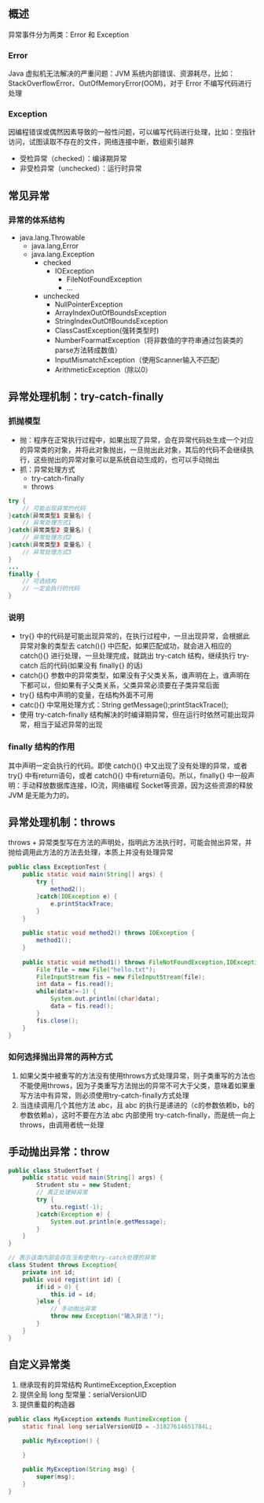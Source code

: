 ## 概述
异常事件分为两类：Error 和 Exception
### Error
Java 虚拟机无法解决的严重问题：JVM 系统内部错误、资源耗尽，比如：StackOverflowError、OutOfMemoryError(OOM)，对于 Error 不编写代码进行处理
### Exception
因编程错误或偶然因素导致的一般性问题，可以编写代码进行处理，比如：空指针访问，试图读取不存在的文件，网络连接中断，数组索引越界
* 受检异常（checked）：编译期异常
* 非受检异常（unchecked）：运行时异常

## 常见异常

### 异常的体系结构
* java.lang.Throwable
    * java.lang,Error
    * java.lang.Exception
        * checked
            * IOException
                * FileNotFoundException
                * ...
        * unchecked
            * NullPointerException
            * ArrayIndexOutOfBoundsException
            * StringIndexOutOfBoundsException
            * ClassCastException(强转类型时)
            * NumberFoarmatException（将非数值的字符串通过包装类的parse方法转成数值）
            * InputMismatchException（使用Scanner输入不匹配）
            * ArithmeticException（除以0）

## 异常处理机制：try-catch-finally
### 抓抛模型
* 抛：程序在正常执行过程中，如果出现了异常，会在异常代码处生成一个对应的异常类的对象，并将此对象抛出，一旦抛出此对象，其后的代码不会继续执行，这些抛出的异常对象可以是系统自动生成的，也可以手动抛出
* 抓：异常处理方式
    * try-catch-finally
    * throws

```java
try {
    // 可能出现异常的代码
}catch(异常类型1 变量名) {
    // 异常处理方式1
}catch(异常类型2 变量名) {
    // 异常处理方式2
}catch(异常类型3 变量名) {
    // 异常处理方式3
}
...
finally {
    // 可选结构
    // 一定会执行的代码 
}
```
### 说明
* try{} 中的代码是可能出现异常的，在执行过程中，一旦出现异常，会根据此异常对象的类型去 catch(){} 中匹配，如果匹配成功，就会进入相应的 catch(){} 进行处理，一旦处理完成，就跳出 try-catch 结构，继续执行 try-catch 后的代码(如果没有 finally{} 的话)
* catch(){} 参数中的异常类型，如果没有子父类关系，谁声明在上，谁声明在下都可以，但如果有子父类关系，父类异常必须要在子类异常后面
* try{} 结构中声明的变量，在结构外面不可用
* catc(){} 中常用处理方式：String getMessage();printStackTrace();
* 使用 try-catch-finally 结构解决的时编译期异常，但在运行时依然可能出现异常，相当于延迟异常的出现
### finally 结构的作用
其中声明一定会执行的代码。即使 catch(){} 中又出现了没有处理的异常，或者 try{} 中有return语句，或者 catch(){} 中有return语句。所以，finally{} 中一般声明：手动释放数据库连接，IO流，网络编程 Socket等资源，因为这些资源的释放 JVM 是无能为力的。

## 异常处理机制：throws
throws + 异常类型写在方法的声明处，指明此方法执行时，可能会抛出异常，并抛给调用此方法的方法去处理，本质上并没有处理异常
```java
public class ExceptionTest {
    public static void main(String[] args) {
        try {
            method2();
        }catch(IOException e) {
            e.printStackTrace;
        }
    }
    
    public static void method2() throws IOException {
        method1();
    }
    
    public static void method1() throws FileNotFoundException,IOException {
        File file = new File("hello.txt");
        FileInputStream fis = new FileInputStream(file);
        int data = fis.read();
        while(data!=-1) {
            System.out.println((char)data);
            data = fis.read();
        }
        fis.close();
    }
}
```
### 如何选择抛出异常的两种方式
1. 如果父类中被重写的方法没有使用throws方式处理异常，则子类重写的方法也不能使用throws，因为子类重写方法抛出的异常不可大于父类，意味着如果重写方法中有异常，则必须使用try-catch-finally方式处理
2. 当连续调用几个其他方法 abc，且 abc 的执行是递进的（c的参数依赖b，b的参数依赖a），这时不要在方法 abc 内部使用 try-catch-finally，而是统一向上 throws，由调用者统一处理

## 手动抛出异常：throw
```java
public class StudentTset {
    public static void main(String[] args) {
        Strudent stu = new Student;
        // 真正处理掉异常
        try {
            stu.regist(-1);
        }catch(Exception e) {
            System.out.println(e.getMessage);
        }
    }
}

// 表示该类内部会存在没有使用try-catch处理的异常
class Student throws Exception{
    private int id;
    public void regist(int id) {
        if(id > 0) {
            this.id = id;
        }else {
            // 手动抛出异常
            throw new Exception("输入非法！");
        }
    }
}
```

## 自定义异常类
1. 继承现有的异常结构 RuntimeException,Exception
2. 提供全局 long 型常量：serialVersionUID
3. 提供重载的构造器

```java
public class MyException extends RuntimeException {
    static final long serialVersionUID = -31827614651784L;

    public MyException() {

    }

    public MyException(String msg) {
        super(msg);
    }
}
```